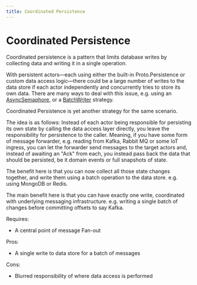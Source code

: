 ```yaml
---
title: Coordinated Persistence
---
```


# Coordinated Persistence

Coordinated persistence is a pattern that limits database writes by collecting data and writing it in a single operation.

With persistent actors—each using either the built-in Proto.Persistence or custom data access logic—there could be a large number of writes to the data store if each actor independently and concurrently tries to store its own data.
There are many ways to deal with this issue, e.g. using an [AsyncSemaphore](asyncsemaphore.md), or a [BatchWriter](batched-persistence.md) strategy.

Coordinated Persistence is yet another strategy for the same scenario.

The idea is as follows:
Instead of each actor being responsible for persisting its own state by calling the data access layer directly, you leave the responsibility for persistence to the caller.
Meaning, if you have some form of message forwarder, e.g. reading from Kafka, Rabbit MQ or some IoT ingress, you can let the forwarder send messages to the target actors and, instead of awaiting an "Ack" from each,
you instead pass back the data that should be persisted, be it domain events or full snapshots of state.

The benefit here is that you can now collect all those state changes together, and write them using a batch operation to the data store.
e.g. using MongoDB or Redis.

The main benefit here is that you can have exactly one write, coordinated with underlying messaging infrastructure.
e.g. writing a single batch of changes before committing offsets to say Kafka.

Requires:

- A central point of message Fan-out

Pros:

- A single write to data store for a batch of messages

Cons:

- Blurred responsibility of where data access is performed
